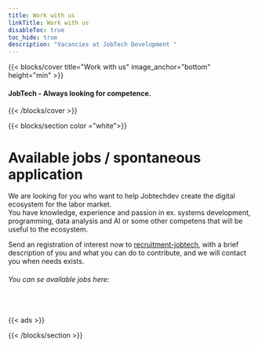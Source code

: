 ```yaml
---
title: Work with us
linkTitle: Work with us
disableToc: true
toc_hide: true
description: "Vacancies at JobTech Development "
---
```


{{< blocks/cover title="Work with us" image_anchor="bottom" height="min" >}}

<h4>JobTech - Always looking for competence.</h4>
 


{{< /blocks/cover >}}







{{< blocks/section color ="white">}}

<div class="col-12 mx-auto">
<!--<h1 class="text-center"></h1>-->

<h1>Available jobs / spontaneous application </h1>
<p>We are looking for you who want to help Jobtechdev create the digital ecosystem for the labor market.<br>
You have knowledge, experience and passion in ex. systems development, programming, data analysis and AI or some other
competens that will be useful to the ecosystem.</p>
<p>Send an registration of interest now to <a href="mailto:recruitment-jobtech@arbetsformedlingen.se">recruitment-jobtech</a>, with a brief description of you and what you can do to contribute, and we will contact you when needs exists.</p>
<h6 id="infoJobs">
You can se available jobs here: 
</h6>

<br><br>
 {{< ads >}}

</div>

{{< /blocks/section >}}


                                                                                                                                                                                                                                                                                                                                                                                                                                                                                                                                  
                                   
                                       
                                       
                                       
                                       
                                       
                                       
                                       
                                       
                                       
                                       
                                       
                                       
                                       
                                       
                                       
                                       
                                                                                                                                                                                                                                                                                                                                                                                                                                                                                                                                                                                                                                                           